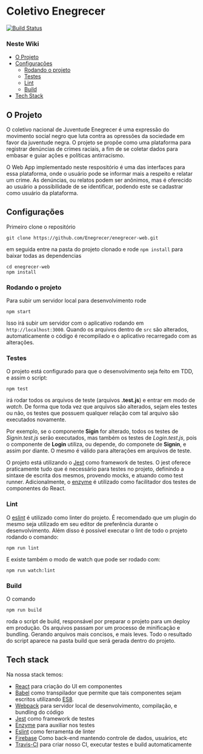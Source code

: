 # Coletivo Enegrecer
[![Build Status](https://travis-ci.org/Enegrecer/enegrecer-web.svg?branch=master)](https://travis-ci.org/Enegrecer/enegrecer-web)

### Neste Wiki
* [O Projeto](#o-projeto)
* [Configurações](#configurações)
  * [Rodando o projeto](#rodando-o-projeto)
  * [Testes](#testes)
  * [Lint](#lint)
  * [Build](#build)
* [Tech Stack](#tech-stack)

## O Projeto

O coletivo nacional de Juventude Enegrecer é uma expressão do movimento social negro que luta contra as opressões da sociedade em favor da juventude negra. O projeto se propõe como uma plataforma para registrar denúncias de crimes raciais, a fim de se coletar dados para embasar e guiar ações e políticas antirracismo.

O Web App implementado neste respositório é uma das interfaces para essa plataforma, onde o usuário pode se informar mais a respeito e relatar um crime. As denúncias, ou relatos podem ser anônimos, mas é oferecido ao usuário a possibilidade de se identificar, podendo este se cadastrar como usuário da plataforma.

## Configurações

Primeiro clone o repositório
```shell
git clone https://github.com/Enegrecer/enegrecer-web.git
```

em seguida entre na pasta do projeto clonado e rode `npm install` para baixar todas as dependencias
```shell
cd enegrecer-web
npm install
```

### Rodando o projeto

Para subir um servidor local para desenvolvimento rode 

```shell
npm start
```

Isso irá subir um servidor com o aplicativo rodando em `http://localhost:3000`. Quando os arquivos dentro de `src` são alterados, automaticamente o código é recompilado e o aplicativo recarregado com as alterações.

### Testes

O projeto está configurado para que o desenvolvimento seja feito em TDD, e assim o script:

```shell
npm test
```

irá rodar todos os arquivos de teste (arquivos __.test.js__) e entrar em modo de _watch_. De forma que toda vez que arquivos são alterados, sejam eles testes ou não, os testes que possuem qualquer relação com tal arquivo são executados novamente. 

Por exemplo, se o componente __Sigin__ for alterado, todos os testes de _Signin.test.js_ serão executados, mas também os testes de _Login.test.js_, pois o componente de __Login__ utiliza, ou depende, do componete de __Signin__, e assim por diante. O mesmo é válido para alterações em arquivos de teste. 

O projeto está utilizando o [Jest](https://facebook.github.io/jest/) como framework de testes. O jest oferece praticamente tudo que é necessário para testes no projeto, definindo a sintaxe de escrita dos mesmos, provendo mocks, e atuando como test runner. Adicionalmente, o [enzyme](http://airbnb.io/enzyme/) é utilizado como facilitador dos testes de componentes do React.

### Lint

O [eslint](http://eslint.org/) é utilizado como linter do projeto. É recomendado que um plugin do mesmo seja utilizado em seu editor de preferência durante o desenvolvimento. Além disso é possível executar o lint de todo o projeto rodando o comando:

```shell
npm run lint
```

E existe também o modo de watch que pode ser rodado com:

```shell
npm run watch:lint
```

### Build

O comando

```shell
npm run build
```

roda o script de build, responsável por preparar o projeto para um deploy em produção. Os arquivos passam por um processo de minificação e bundling. Gerando arquivos mais concisos, e mais leves. Todo o resultado do script aparece na pasta build que será gerada dentro do projeto.

## Tech stack

Na nossa stack temos: 
* [React](https://facebook.github.io/react/) para criação do UI em componentes 
* [Babel](https://babeljs.io/) como transpilador que permite que tais componentes sejam escritos utilizando [ES8](http://www.ecma-international.org/ecma-262/8.0/index.html).
* [Webpack](https://webpack.github.io/) para servidor local de desenvolvimento, compilação, e bundling do código
* [Jest](https://facebook.github.io/jest/) como framework de testes
* [Enzyme](http://airbnb.io/enzyme/) para auxiliar nos testes
* [Eslint](http://eslint.org/) como ferramenta de linter
* [Firebase](https://firebase.google.com/) Como back-end mantendo controle de dados, usuários, etc
* [Travis-CI](https://travis-ci.org/) para criar nosso CI, executar testes e build automaticamente